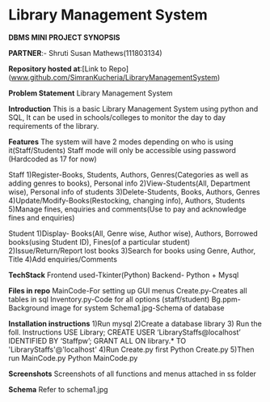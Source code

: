 # Library Management System

**DBMS MINI PROJECT SYNOPSIS**

**PARTNER**:- Shruti Susan Mathews(111803134)

**Repository hosted at**:[Link to Repo] (www.github.com/SimranKucheria/LibraryManagementSystem)

**Problem Statement**
Library Management System

**Introduction**
This is a basic Library Management System using python and SQL, It can be used in schools/colleges
to monitor the day to day requirements of the library.

**Features**
The system will have 2 modes depending on who is using it(Staff/Students)
Staff mode will only be accessible using password (Hardcoded as 17 for now)

Staff
1)Register-Books, Students, Authors, Genres(Categories as well as adding genres to books), Personal info
2)View-Students(All, Department wise), Personal info of students
3)Delete-Students, Books, Authors, Genres
4)Update/Modify-Books(Restocking, changing info), Authors, Students
5)Manage fines, enquiries and comments(Use to pay and acknowledge fines and enquiries)

Student
1)Display- Books(All, Genre wise, Author wise), Authors, Borrowed books(using Student ID), Fines(of a particular student)
2)Issue/Return/Report lost books
3)Search for books using Genre, Author, Title
4)Add enquiries/Comments

**TechStack**
Frontend used-Tkinter(Python)
Backend- Python + Mysql

**Files in repo**
MainCode-For setting up GUI menus
Create.py-Creates all tables in sql
Inventory.py-Code for all options (staff/student)
Bg.ppm-Background image for system
Schema1.jpg-Schema of database

**Installation instructions**
1)Run mysql
2)Create a database library
3) Run the foll. Instructions
USE Library;
CREATE USER ‘LibraryStaffs@localhost’ IDENTIFIED BY ‘Staffpw’; 
                GRANT ALL ON library.*  TO 'LibraryStaffs'@'localhost'
4)Run Create.py first
	Python Create.py
5)Then run MainCode.py
	Python MainCode.py

**Screenshots**
Screenshots of all functions and menus attached in ss folder

**Schema**
Refer to schema1.jpg

